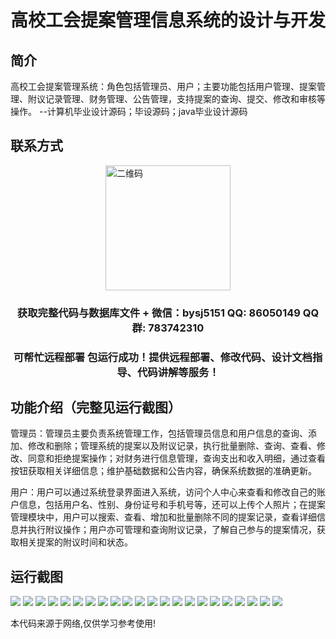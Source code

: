 <p><h1 align="center">高校工会提案管理信息系统的设计与开发</h1></p>

## 简介
高校工会提案管理系统：角色包括管理员、用户；主要功能包括用户管理、提案管理、附议记录管理、财务管理、公告管理，支持提案的查询、提交、修改和审核等操作。    --计算机毕业设计源码；毕设源码；java毕业设计源码


## 联系方式
<img src="https://bs-1329754181.cos.ap-shanghai.myqcloud.com/wx.jpg" alt="二维码" style="display: block; margin: 0 auto;" width="200px">
<p><h3 align="center">获取完整代码与数据库文件 + 微信：bysj5151 QQ: 86050149 QQ群: 783742310</h3></p>
<p><h3 align="center">可帮忙远程部署 包运行成功！提供远程部署、修改代码、设计文档指导、代码讲解等服务！</h3></p>

## 功能介绍（完整见运行截图）
管理员：管理员主要负责系统管理工作，包括管理员信息和用户信息的查询、添加、修改和删除；管理系统的提案以及附议记录，执行批量删除、查询、查看、修改、同意和拒绝提案操作；对财务进行信息管理，查询支出和收入明细，通过查看按钮获取相关详细信息；维护基础数据和公告内容，确保系统数据的准确更新。

用户：用户可以通过系统登录界面进入系统，访问个人中心来查看和修改自己的账户信息，包括用户名、性别、身份证号和手机号等，还可以上传个人照片；在提案管理模块中，用户可以搜索、查看、增加和批量删除不同的提案记录，查看详细信息并执行附议操作；用户亦可管理和查询附议记录，了解自己参与的提案情况，获取相关提案的附议时间和状态。


## 运行截图
![](https://bs-1329754181.cos.ap-shanghai.myqcloud.com/ssm/CollegeUnionProposalManagementSystem/img/001.jpg)
![](https://bs-1329754181.cos.ap-shanghai.myqcloud.com/ssm/CollegeUnionProposalManagementSystem/img/002.jpg)
![](https://bs-1329754181.cos.ap-shanghai.myqcloud.com/ssm/CollegeUnionProposalManagementSystem/img/003.jpg)
![](https://bs-1329754181.cos.ap-shanghai.myqcloud.com/ssm/CollegeUnionProposalManagementSystem/img/004.jpg)
![](https://bs-1329754181.cos.ap-shanghai.myqcloud.com/ssm/CollegeUnionProposalManagementSystem/img/005.jpg)
![](https://bs-1329754181.cos.ap-shanghai.myqcloud.com/ssm/CollegeUnionProposalManagementSystem/img/006.jpg)
![](https://bs-1329754181.cos.ap-shanghai.myqcloud.com/ssm/CollegeUnionProposalManagementSystem/img/007.jpg)
![](https://bs-1329754181.cos.ap-shanghai.myqcloud.com/ssm/CollegeUnionProposalManagementSystem/img/008.jpg)
![](https://bs-1329754181.cos.ap-shanghai.myqcloud.com/ssm/CollegeUnionProposalManagementSystem/img/009.jpg)
![](https://bs-1329754181.cos.ap-shanghai.myqcloud.com/ssm/CollegeUnionProposalManagementSystem/img/010.jpg)
![](https://bs-1329754181.cos.ap-shanghai.myqcloud.com/ssm/CollegeUnionProposalManagementSystem/img/011.jpg)
![](https://bs-1329754181.cos.ap-shanghai.myqcloud.com/ssm/CollegeUnionProposalManagementSystem/img/012.jpg)
![](https://bs-1329754181.cos.ap-shanghai.myqcloud.com/ssm/CollegeUnionProposalManagementSystem/img/013.jpg)
![](https://bs-1329754181.cos.ap-shanghai.myqcloud.com/ssm/CollegeUnionProposalManagementSystem/img/014.jpg)
![](https://bs-1329754181.cos.ap-shanghai.myqcloud.com/ssm/CollegeUnionProposalManagementSystem/img/015.jpg)
![](https://bs-1329754181.cos.ap-shanghai.myqcloud.com/ssm/CollegeUnionProposalManagementSystem/img/016.jpg)
![](https://bs-1329754181.cos.ap-shanghai.myqcloud.com/ssm/CollegeUnionProposalManagementSystem/img/017.jpg)
![](https://bs-1329754181.cos.ap-shanghai.myqcloud.com/ssm/CollegeUnionProposalManagementSystem/img/018.jpg)
![](https://bs-1329754181.cos.ap-shanghai.myqcloud.com/ssm/CollegeUnionProposalManagementSystem/img/019.jpg)
![](https://bs-1329754181.cos.ap-shanghai.myqcloud.com/ssm/CollegeUnionProposalManagementSystem/img/020.jpg)
![](https://bs-1329754181.cos.ap-shanghai.myqcloud.com/ssm/CollegeUnionProposalManagementSystem/img/021.jpg)
![](https://bs-1329754181.cos.ap-shanghai.myqcloud.com/ssm/CollegeUnionProposalManagementSystem/img/022.jpg)

<p>本代码来源于网络,仅供学习参考使用!</p>
